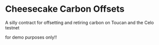 # Cheesecake Carbon Offsets

A silly contract for offsetting and retiring carbon on Toucan and the Celo testnet

for demo purposes only!! 